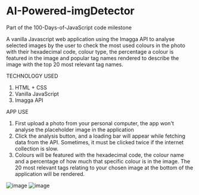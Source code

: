 # AI-Powered-imgDetector
Part of the 100-Days-of-JavaScript code milestone

A vanilla Javascript web application using the Imagga API to analyse selected images by the user to check the most used colours in the photo with their hexadecimal code, colour type, the percentage a colour is featured in the image and popular tag names rendered to describe the image with the top 20 most relevant tag names. 

TECHNOLOGY USED
1. HTML + CSS
2. Vanilla JavaScript
3. Imagga API

APP USE
1. First upload a photo from your personal computer, the app won't analyse the placeholder image in the application
2. Click the analysis button, and a loading bar will appear while fetching data from the API. Sometimes, it must be clicked twice if the internet collection is slow.
3. Colours will be featured with the hexadecimal code, the colour name and a percentage of how much that specific colour is in the image. The 20 most relevant tags relating to your chosen image at the bottom of the application will be rendered.

![image](https://github.com/user-attachments/assets/d9d5cca5-2164-42e2-9e17-68dfd06c0221)
![image](https://github.com/user-attachments/assets/fe387f4f-48d3-40c1-baf9-7a27ac45a20d)

